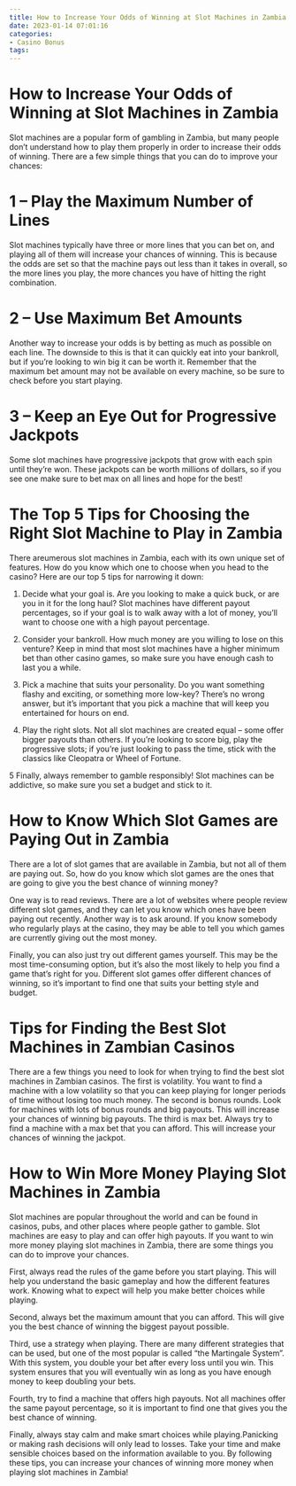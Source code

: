 ```yaml
---
title: How to Increase Your Odds of Winning at Slot Machines in Zambia 
date: 2023-01-14 07:01:16
categories:
- Casino Bonus
tags:
---
```



#  How to Increase Your Odds of Winning at Slot Machines in Zambia 

Slot machines are a popular form of gambling in Zambia, but many people don’t understand how to play them properly in order to increase their odds of winning. There are a few simple things that you can do to improve your chances:

# 1 – Play the Maximum Number of Lines

Slot machines typically have three or more lines that you can bet on, and playing all of them will increase your chances of winning. This is because the odds are set so that the machine pays out less than it takes in overall, so the more lines you play, the more chances you have of hitting the right combination.

# 2 – Use Maximum Bet Amounts

Another way to increase your odds is by betting as much as possible on each line. The downside to this is that it can quickly eat into your bankroll, but if you’re looking to win big it can be worth it. Remember that the maximum bet amount may not be available on every machine, so be sure to check before you start playing.

# 3 – Keep an Eye Out for Progressive Jackpots

Some slot machines have progressive jackpots that grow with each spin until they’re won. These jackpots can be worth millions of dollars, so if you see one make sure to bet max on all lines and hope for the best!

#  The Top 5 Tips for Choosing the Right Slot Machine to Play in Zambia 

There areumerous slot machines in Zambia, each with its own unique set of features. How do you know which one to choose when you head to the casino? Here are our top 5 tips for narrowing it down:

1. Decide what your goal is. Are you looking to make a quick buck, or are you in it for the long haul? Slot machines have different payout percentages, so if your goal is to walk away with a lot of money, you’ll want to choose one with a high payout percentage.

2. Consider your bankroll. How much money are you willing to lose on this venture? Keep in mind that most slot machines have a higher minimum bet than other casino games, so make sure you have enough cash to last you a while.

3. Pick a machine that suits your personality. Do you want something flashy and exciting, or something more low-key? There’s no wrong answer, but it’s important that you pick a machine that will keep you entertained for hours on end.

4. Play the right slots. Not all slot machines are created equal – some offer bigger payouts than others. If you’re looking to score big, play the progressive slots; if you’re just looking to pass the time, stick with the classics like Cleopatra or Wheel of Fortune.

5 Finally, always remember to gamble responsibly! Slot machines can be addictive, so make sure you set a budget and stick to it.

#  How to Know Which Slot Games are Paying Out in Zambia 

There are a lot of slot games that are available in Zambia, but not all of them are paying out. So, how do you know which slot games are the ones that are going to give you the best chance of winning money?

One way is to read reviews. There are a lot of websites where people review different slot games, and they can let you know which ones have been paying out recently. Another way is to ask around. If you know somebody who regularly plays at the casino, they may be able to tell you which games are currently giving out the most money.

Finally, you can also just try out different games yourself. This may be the most time-consuming option, but it’s also the most likely to help you find a game that’s right for you. Different slot games offer different chances of winning, so it’s important to find one that suits your betting style and budget.

#  Tips for Finding the Best Slot Machines in Zambian Casinos 

There are a few things you need to look for when trying to find the best slot machines in Zambian casinos. The first is volatility. You want to find a machine with a low volatility so that you can keep playing for longer periods of time without losing too much money. The second is bonus rounds. Look for machines with lots of bonus rounds and big payouts. This will increase your chances of winning big payouts. The third is max bet. Always try to find a machine with a max bet that you can afford. This will increase your chances of winning the jackpot.

#  How to Win More Money Playing Slot Machines in Zambia

Slot machines are popular throughout the world and can be found in casinos, pubs, and other places where people gather to gamble. Slot machines are easy to play and can offer high payouts. If you want to win more money playing slot machines in Zambia, there are some things you can do to improve your chances.

First, always read the rules of the game before you start playing. This will help you understand the basic gameplay and how the different features work. Knowing what to expect will help you make better choices while playing.

Second, always bet the maximum amount that you can afford. This will give you the best chance of winning the biggest payout possible.

Third, use a strategy when playing. There are many different strategies that can be used, but one of the most popular is called “the Martingale System”. With this system, you double your bet after every loss until you win. This system ensures that you will eventually win as long as you have enough money to keep doubling your bets.

Fourth, try to find a machine that offers high payouts. Not all machines offer the same payout percentage, so it is important to find one that gives you the best chance of winning.

Finally, always stay calm and make smart choices while playing.Panicking or making rash decisions will only lead to losses. Take your time and make sensible choices based on the information available to you. By following these tips, you can increase your chances of winning more money when playing slot machines in Zambia!